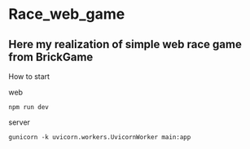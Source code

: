 # Race_web_game

## Here my realization of simple web race game from BrickGame
How to start

web
```
npm run dev
```

server 
```
gunicorn -k uvicorn.workers.UvicornWorker main:app
```
